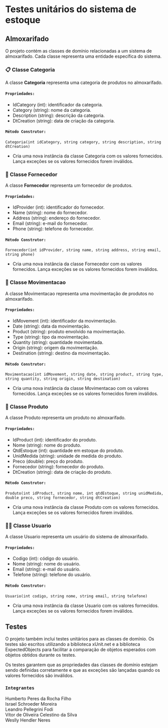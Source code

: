 # Testes unitários do sistema de estoque

## Almoxarifado
O projeto contém as classes de domínio relacionadas a um sistema de almoxarifado. Cada classe representa uma entidade específica do sistema.

### :clipboard: Classe Categoria
A classe **Categoria** representa uma categoria de produtos no almoxarifado.

#### `Propriedades:`
- IdCategory (int): identificador da categoria.<br>
- Category (string): nome da categoria.<br>
- Description (string): descrição da categoria.<br>
- DtCreation (string): data de criação da categoria.<br>

#### `Método Construtor:`
```
Categoria(int idCategory, string category, string description, string dtCreation)
```
- Cria uma nova instância da classe Categoria com os valores fornecidos. Lança exceções se os valores fornecidos forem inválidos.

### :office: Classe Fornecedor
A classe **Fornecedor** representa um fornecedor de produtos.

#### `Propriedades:`

- IdProvider (int): identificador do fornecedor.
- Name (string): nome do fornecedor.
- Address (string): endereço do fornecedor.
- Email (string): e-mail do fornecedor.
- Phone (string): telefone do fornecedor.

#### `Método Construtor:`
```
Fornecedor(int idProvider, string name, string address, string email, string phone)
```

- Cria uma nova instância da classe Fornecedor com os valores fornecidos. Lança exceções se os valores fornecidos forem inválidos.

### :truck: Classe Movimentacao 
A classe Movimentacao representa uma movimentação de produtos no almoxarifado.

#### `Propriedades:`

- IdMovement (int): identificador da movimentação.
- Date (string): data da movimentação.
- Product (string): produto envolvido na movimentação.
- Type (string): tipo da movimentação.
- Quantity (string): quantidade movimentada.
- Origin (string): origem da movimentação.
- Destination (string): destino da movimentação.

#### `Método Construtor:`
```
Movimentacao(int idMovement, string date, string product, string type, string quantity, string origin, string destination)
```
- Cria uma nova instância da classe Movimentacao com os valores fornecidos. Lança exceções se os valores fornecidos forem inválidos.

### :ledger: Classe Produto
A classe Produto representa um produto no almoxarifado.

#### `Propriedades:`

- IdProduct (int): identificador do produto.
- Nome (string): nome do produto.
- QtdEstoque (int): quantidade em estoque do produto.
- UnidMedida (string): unidade de medida do produto.
- Preco (double): preço do produto.
- Fornecedor (string): fornecedor do produto.
- DtCreation (string): data de criação do produto.

#### `Método Construtor:`
```
Produto(int idProduct, string nome, int qtdEstoque, string unidMedida, double preco, string fornecedor, string dtCreation)
```
- Cria uma nova instância da classe Produto com os valores fornecidos. Lança exceções se os valores fornecidos forem inválidos.

### :office_worker: Classe Usuario
A classe Usuario representa um usuário do sistema de almoxarifado.

#### `Propriedades:`

- Codigo (int): código do usuário.
- Nome (string): nome do usuário.
- Email (string): e-mail do usuário.
- Telefone (string): telefone do usuário.

#### `Método Construtor:`
```
Usuario(int codigo, string nome, string email, string telefone)
``` 
- Cria uma nova instância da classe Usuario com os valores fornecidos. Lança exceções se os valores fornecidos forem inválidos.

## Testes
O projeto também inclui testes unitários para as classes de domínio. Os testes são escritos utilizando a biblioteca xUnit.net e a biblioteca ExpectedObjects para facilitar a comparação de objetos esperados com objetos obtidos durante os testes.

Os testes garantem que as propriedades das classes de domínio estejam sendo definidas corretamente e que as exceções são lançadas quando os valores fornecidos são inválidos.

### `Integrantes`
Humberto Peres da Rocha Filho<br>
Israel Schroeder Moreira<br>
Leandro Pellegrini Fodi<br>
Vítor de Oliveira Celestino da Silva<br>
Weslly Hendler Neres<br>
